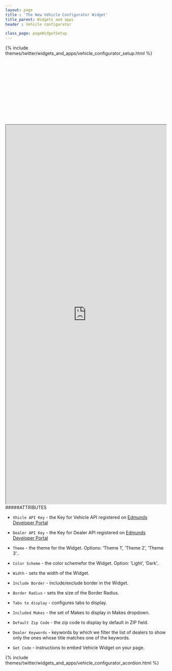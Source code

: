 ```yaml
---
layout: page
title : 'The New Vehicle Configurator Widget'
title_parent: Widgets and apps
header : Vehicle configurator

class_page: pageWidgetSetup
---
```


{% include themes/twitter/widgets_and_apps/vehicle_configurator_setup.html %}

<div class="pre-loader" style="height: 200px;">&nbsp;</div>
<iframe src="http://widgets.edmunds.com/carconfig/v2?portal=true" width="100%" height="1190" align="left" class="iframeWidget">
</iframe>

#####ATTRIBUTES

* `Vhicle API Key` - the Key for Vehicle API registered on <a class='blueLink' href='http://developer.edmunds.com' title='Admunds Developer Portal'>Edmunds Developer Portal</a>

* `Dealer API Key` - the Key for Dealer API registered on <a class='blueLink' href='http://developer.edmunds.com' title='Admunds Developer Portal'>Edmunds Developer Portal</a>

* `Theme` - the theme for the Widget. Options: ‘Theme 1’, ‘Theme 2’, ‘Theme 3’..

* `Color Scheme` - the color schemefor the Widget. Option: ‘Light’, ‘Dark’..

* `Width` - sets the width of the Widget.

* `Include Border` - include/exclude border in the Widget.

* `Border Radius` - sets the size of the Border Radius.

* `Tabs to display` - configures tabs to display.

* `Included Makes` - the set of Makes to display in Makes dropdown.

* `Default Zip Code` - the zip code to display by default in ZIP field.

* `Dealer Keywords` - keywords by which we filter the list of dealers to show only the ones whose title matches one of the keywords.

* `Get Code` - instructions to embed Vehicle Widget on your page.

{% include themes/twitter/widgets_and_apps/vehicle_configurator_acordion.html %}
